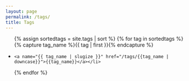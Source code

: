 ```yaml
---
layout: page
permalink: /tags/
title: Tags
---
```


<div id="archives">
<ul>
{% assign sortedtags = site.tags | sort %}
{% for tag in sortedtags %}
  <div class="archive-group">
    {% capture tag_name %}{{ tag | first }}{% endcapture %}
    <li>

    <a name="{{ tag_name | slugize }}" href="/tags/{{tag_name | downcase}}">{{tag_name}}</a></li>
  </div>
{% endfor %}
</ul>
</div>
